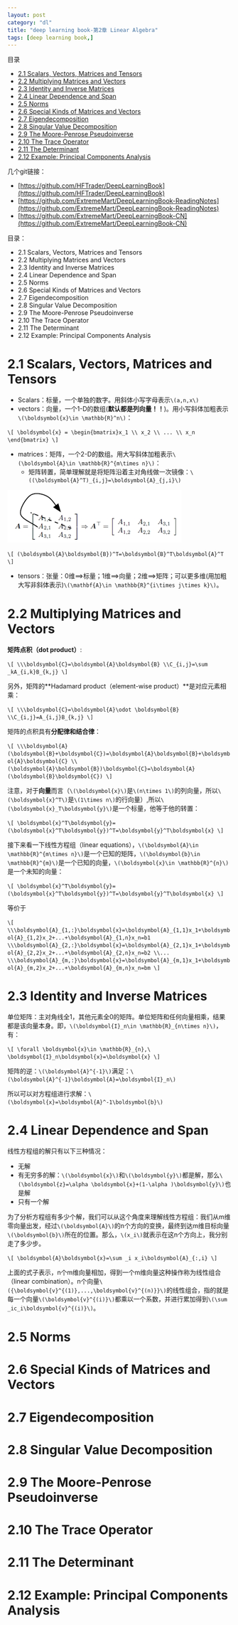 ```yaml
---
layout: post
category: "dl"
title: "deep learning book-第2章 Linear Algebra"
tags: [deep learning book,]
---
```


目录

<!-- TOC -->

- [2.1 Scalars, Vectors, Matrices and Tensors](#21-scalars-vectors-matrices-and-tensors)
- [2.2 Multiplying Matrices and Vectors](#22-multiplying-matrices-and-vectors)
- [2.3 Identity and Inverse Matrices](#23-identity-and-inverse-matrices)
- [2.4 Linear Dependence and Span](#24-linear-dependence-and-span)
- [2.5 Norms](#25-norms)
- [2.6 Special Kinds of Matrices and Vectors](#26-special-kinds-of-matrices-and-vectors)
- [2.7 Eigendecomposition](#27-eigendecomposition)
- [2.8 Singular Value Decomposition](#28-singular-value-decomposition)
- [2.9 The Moore-Penrose Pseudoinverse](#29-the-moore-penrose-pseudoinverse)
- [2.10 The Trace Operator](#210-the-trace-operator)
- [2.11 The Determinant](#211-the-determinant)
- [2.12 Example: Principal Components Analysis](#212-example-principal-components-analysis)

<!-- /TOC -->

几个git链接：

+ [https://github.com/HFTrader/DeepLearningBook](https://github.com/HFTrader/DeepLearningBook)
+ [https://github.com/ExtremeMart/DeepLearningBook-ReadingNotes](https://github.com/ExtremeMart/DeepLearningBook-ReadingNotes)
+ [https://github.com/ExtremeMart/DeepLearningBook-CN](https://github.com/ExtremeMart/DeepLearningBook-CN)

目录：

+ 2.1 Scalars, Vectors, Matrices and Tensors
+ 2.2 Multiplying Matrices and Vectors
+ 2.3 Identity and Inverse Matrices
+ 2.4 Linear Dependence and Span
+ 2.5 Norms
+ 2.6 Special Kinds of Matrices and Vectors
+ 2.7 Eigendecomposition
+ 2.8 Singular Value Decomposition
+ 2.9 The Moore-Penrose Pseudoinverse
+ 2.10 The Trace Operator
+ 2.11 The Determinant
+ 2.12 Example: Principal Components Analysis 

# 2.1 Scalars, Vectors, Matrices and Tensors

+ Scalars：标量，一个单独的数字。用斜体小写字母表示`\(a,n,x\)`
+ vectors：向量，一个1-D的数组(**默认都是列向量！！**)。用小写斜体加粗表示`\(\boldsymbol{x}\in \mathbb{R}^n\)`：

`\[
\boldsymbol{x} = \begin{bmatrix}x_1
\\ x_2
\\ ...
\\ x_n
\end{bmatrix}
\]`

+ matrices：矩阵，一个2-D的数组。用大写斜体加粗表示`\(\boldsymbol{A}\in \mathbb{R}^{m\times n}\)`：
	+ 矩阵转置，简单理解就是将矩阵沿着主对角线做一次镜像：`\((\boldsymbol{A}^T)_{i,j}=\boldsymbol{A}_{j,i}\)`

![](../assets/deeplearningbook/chap2/matrix_transpose.jpg)

`\[
(\boldsymbol{A}\boldsymbol{B})^T=\boldsymbol{B}^T\boldsymbol{A}^T
\]`

+ tensors：张量：0维==>标量；1维==>向量；2维==>矩阵；可以更多维(用加粗大写非斜体表示)`\(\mathbf{A}\in \mathbb{R}^{i\times j\times k}\)`。

# 2.2 Multiplying Matrices and Vectors

**矩阵点积（dot product）**:

`\[
\\\boldsymbol{C}=\boldsymbol{A}\boldsymbol{B}
\\C_{i,j}=\sum _kA_{i,k}B_{k,j}
\]`

另外，矩阵的**Hadamard product（element-wise product）**是对应元素相乘：

`\[
\\\boldsymbol{C}=\boldsymbol{A}\odot \boldsymbol{B}
\\C_{i,j}=A_{i,j}B_{k,j}
\]`

矩阵的点积具有**分配律和结合律**：

`\[
\\\boldsymbol{A}(\boldsymbol{B}+\boldsymbol{C})=\boldsymbol{A}\boldsymbol{B}+\boldsymbol{A}\boldsymbol{C}
\\(\boldsymbol{A}\boldsymbol{B})\boldsymbol{C}=\boldsymbol{A}(\boldsymbol{B}\boldsymbol{C})
\]`

注意，对于**向量**而言（`\(\boldsymbol{x}\)`是`\(n\times 1\)`的列向量，所以`\(\boldsymbol{x}^T\)`是`\(1\times n\)`的行向量）,所以`\(\boldsymbol{x}_T\boldsymbol{y}\)`是一个标量，他等于他的转置：

`\[
\boldsymbol{x}^T\boldsymbol{y}=(\boldsymbol{x}^T\boldsymbol{y})^T=\boldsymbol{y}^T\boldsymbol{x}
\]`

接下来看一下线性方程组（linear equations），`\(\boldsymbol{A}\in \mathbb{R}^{m\times n}\)`是一个已知的矩阵，`\(\boldsymbol{b}\in \mathbb{R}^{m}\)`是一个已知的向量，`\(\boldsymbol{x}\in \mathbb{R}^{n}\)`是一个未知的向量：

`\[
\boldsymbol{x}^T\boldsymbol{y}=(\boldsymbol{x}^T\boldsymbol{y})^T=\boldsymbol{y}^T\boldsymbol{x}
\]`

等价于

`\[
\\\boldsymbol{A}_{1,:}\boldsymbol{x}=\boldsymbol{A}_{1,1}x_1+\boldsymbol{A}_{1,2}x_2+...+\boldsymbol{A}_{1,n}x_n=b1
\\\boldsymbol{A}_{2,:}\boldsymbol{x}=\boldsymbol{A}_{2,1}x_1+\boldsymbol{A}_{2,2}x_2+...+\boldsymbol{A}_{2,n}x_n=b2
\\...
\\\boldsymbol{A}_{m,:}\boldsymbol{x}=\boldsymbol{A}_{m,1}x_1+\boldsymbol{A}_{m,2}x_2+...+\boldsymbol{A}_{m,n}x_n=bm
\]`

# 2.3 Identity and Inverse Matrices

单位矩阵：主对角线全1，其他元素全0的矩阵。单位矩阵和任何向量相乘，结果都是该向量本身。即，`\(\boldsymbol{I}_n\in \mathbb{R}_{n\times n}\)`，有：

`\[
\forall \boldsymbol{x}\in \mathbb{R}_{n},\ \boldsymbol{I}_n\boldsymbol{x}=\boldsymbol{x}
\]`

矩阵的逆：`\(\boldsymbol{A}^{-1}\)`满足：`\(\boldsymbol{A}^{-1}\boldsymbol{A}=\boldsymbol{I}_n\)`

所以可以对方程组进行求解：`\(\boldsymbol{x}=\boldsymbol{A}^-1\boldsymbol{b}\)`

# 2.4 Linear Dependence and Span

线性方程组的解只有以下三种情况：

+ 无解
+ 有无穷多的解：`\(\boldsymbol{x}\)`和`\(\boldsymbol{y}\)`都是解，那么`\(\boldsymbol{z}=\alpha \boldsymbol{x}+(1-\alpha )\boldsymbol{y}\)`也是解
+ 只有一个解

为了分析方程组有多少个解，我们可以从这个角度来理解线性方程组：我们从m维零向量出发，经过`\(\boldsymbol{A}\)`的n个方向的变换，最终到达m维目标向量`\(\boldsymbol{b}\)`所在的位置。那么，`\(x_i\)`就表示在这n个方向上，我分别走了多少步。

`\[
\boldsymbol{A}\boldsymbol{x}=\sum _i x_i\boldsymbol{A}_{:,i}
\]`

上面的式子表示，n个m维向量相加，得到一个m维向量这种操作称为线性组合（linear combination）。n个向量`\({\boldsymbol{v}^{(1)},...,\boldsymbol{v}^{(n)}}\)`的线性组合，指的就是每一个向量`\(\boldsymbol{v}^{(i)}\)`都乘以一个系数，并进行累加得到`\(\sum _ic_i\boldsymbol{v}^{(i)}\)`。

# 2.5 Norms

# 2.6 Special Kinds of Matrices and Vectors

# 2.7 Eigendecomposition

# 2.8 Singular Value Decomposition

# 2.9 The Moore-Penrose Pseudoinverse

# 2.10 The Trace Operator

# 2.11 The Determinant

# 2.12 Example: Principal Components Analysis 

